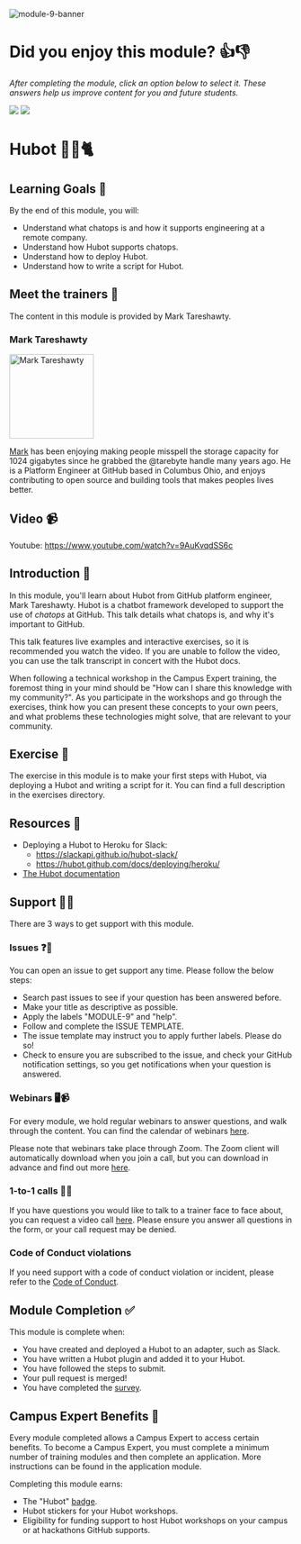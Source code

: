 ![module-9-banner](https://user-images.githubusercontent.com/1790822/28998945-39895ed0-7a05-11e7-9d3c-b58c2412ae03.png)

# Did you enjoy this module? 👍👎
_After completing the module, click an option below to select it. These answers help us improve content for you and future students._  

[![](https://m131jyck4m.execute-api.us-west-2.amazonaws.com/prod/poll/01BQ93H5FQEKB841YSFCPSFWY2/I%20enjoyed%20this%20module)](https://m131jyck4m.execute-api.us-west-2.amazonaws.com/prod/poll/01BQ93H5FQEKB841YSFCPSFWY2/I%20enjoyed%20this%20module/vote)
[![](https://m131jyck4m.execute-api.us-west-2.amazonaws.com/prod/poll/01BQ93H5FQEKB841YSFCPSFWY2/I%20did%20not%20enjoy%20this%20module)](https://m131jyck4m.execute-api.us-west-2.amazonaws.com/prod/poll/01BQ93H5FQEKB841YSFCPSFWY2/I%20did%20not%20enjoy%20this%20module/vote)

# Hubot 🤖🐙🐈

## Learning Goals 🥅

By the end of this module, you will:
- Understand what chatops is and how it supports engineering at a remote company.
- Understand how Hubot supports chatops.
- Understand how to deploy Hubot.
- Understand how to write a script for Hubot.

## Meet the trainers 🍎

The content in this module is provided by Mark Tareshawty.

###  Mark Tareshawty
<img src="https://github.com/tarebyte.png" href="https://github.com/tarebyte" title="Mark Tareshawty" width="150"></img>

[Mark](https://github.com/tarebyte) has been enjoying making people misspell the storage capacity for 1024 gigabytes since he grabbed the @tarebyte handle many years ago. He is a Platform Engineer at GitHub based in Columbus Ohio, and enjoys contributing to open source and building tools that makes peoples lives better.

## Video 📹

Youtube: https://www.youtube.com/watch?v=9AuKvqdSS6c

## Introduction 👋

In this module, you'll learn about Hubot from GitHub platform engineer, Mark Tareshawty. Hubot is a chatbot framework developed to support the use of _chatops_ at GitHub. This talk details what chatops is, and why it's important to GitHub.

This talk features live examples and interactive exercises, so it is recommended you watch the video. If you are unable to follow the video, you can use the talk transcript in concert with the Hubot docs.

When following a technical workshop in the Campus Expert training, the foremost thing in your mind should be "How can I share this knowledge with my community?". As you participate in the workshops and go through the exercises, think how you can present these concepts to your own peers, and what problems these technologies might solve, that are relevant to your community.

## Exercise 📝

The exercise in this module is to make your first steps with Hubot, via deploying a Hubot and writing a script for it. You can find a full description in the exercises directory.

## Resources 📖

- Deploying a Hubot to Heroku for Slack:
  - https://slackapi.github.io/hubot-slack/
  - https://hubot.github.com/docs/deploying/heroku/
- [The Hubot documentation](https://hubot.github.com/docs/)

## Support 🙋🏿

There are 3 ways to get support with this module.

### Issues ❓💬

You can open an issue to get support any time. Please follow the below steps:
- Search past issues to see if your question has been answered before.
- Make your title as descriptive as possible.
- Apply the labels "MODULE-9" and "help".
- Follow and complete the ISSUE TEMPLATE.
- The issue template may instruct you to apply further labels. Please do so!
- Check to ensure you are subscribed to the issue, and check your GitHub notification settings, so you get notifications when your question is answered.

### Webinars 🖥📹

For every module, we hold regular webinars to answer questions, and walk through the content.
You can find the calendar of webinars [here](https://calendar.google.com/calendar/ical/github.com_ei82gchda2egevr7aukq6uj1f0%40group.calendar.google.com/public/basic.ics).  

Please note that webinars take place through Zoom. The Zoom client will automatically download when you join a call, but you can download in advance and find out more [here](https://zoom.us/download).

### 1-to-1 calls 💖📞

If you have questions you would like to talk to a trainer face to face about, you can request a video call [here](https://calendly.com/joenash/campus-experts-support). Please ensure you answer all questions in the form, or your call request may be denied.

### Code of Conduct violations

If you need support with a code of conduct violation or incident, please refer to the [Code of Conduct](../CODE_OF_CONDUCT.md).

## Module Completion ✅

This module is complete when:
- You have created and deployed a Hubot to an adapter, such as Slack.
- You have written a Hubot plugin and added it to your Hubot.
- You have followed the steps to submit.
- Your pull request is merged!
- You have completed the [survey](https://goo.gl/forms/yWLpRp4xycPs6PKS2).

## Campus Expert Benefits 🏅

Every module completed allows a Campus Expert to access certain benefits. To become a Campus Expert, you must complete a minimum number of training modules and then complete an application. More instructions can be found in the application module.

Completing this module earns:
- The "Hubot" [badge](../docs/badges.md).
- Hubot stickers for your Hubot workshops.
- Eligibility for funding support to host Hubot workshops on your campus or at hackathons GitHub supports.
